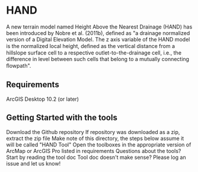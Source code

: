 # HAND
A new terrain model named Height Above the Nearest Drainage (HAND) has been introduced by Nobre et al. (2011b), defined as "a drainage normalized version of a Digital Elevation Model. The z axis variable of the HAND model is the normalized local height, deﬁned as the vertical distance from a hillslope surface cell to a respective outlet-to-the-drainage cell, i.e., the difference in level between such cells that belong to a mutually connecting ﬂowpath".

## Requirements
 ArcGIS Desktop 10.2 (or later)
 
## Getting Started with the tools
Download the Github repository
If repository was downloaded as a zip, extract the zip file
Make note of this directory, the steps below assume it will be called "HAND Tool"
Open the toolboxes in the appropriate version of ArcMap or ArcGIS Pro listed in requirements
Questions about the tools? Start by reading the tool doc
Tool doc doesn't make sense? Please log an issue and let us know!

